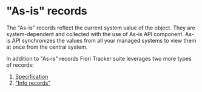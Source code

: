 # "As-is" records

The "As-is" records reflect the current system value of the object. They are system-dependent and collected with the use of As-is API component. As-is API synchronizes the values from all your managed systems to view them at once from the central system.
 
In addition to "As-is" records Fiori Tracker suite leverages two more types of records: 

1. [Specification](specification-records.md)
2. ["Info records"](info-records.md)
